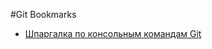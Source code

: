 #Git Bookmarks

- [Шпаргалка по консольным командам Git](https://github.com/nicothin/web-development/tree/master/git)
